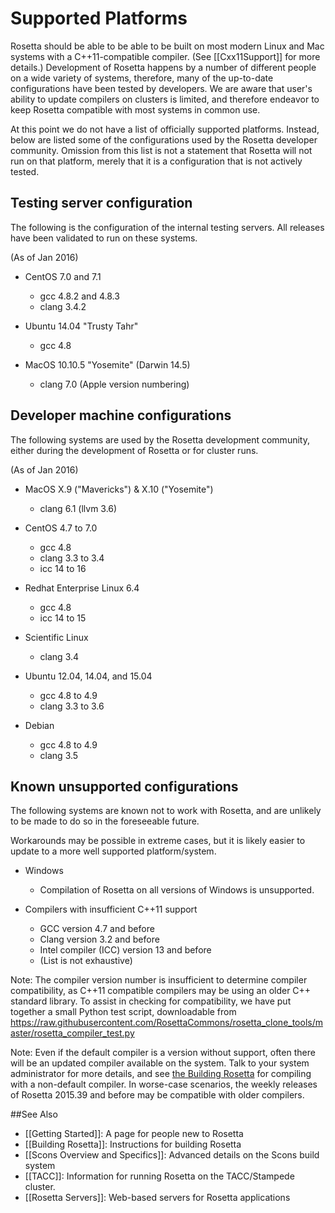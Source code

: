 Supported Platforms
===================

Rosetta should be able to be able to be built on most modern Linux and Mac systems with a C++11-compatible compiler.
(See [[Cxx11Support]] for more details.)
Development of Rosetta happens by a number of different people on a wide variety of systems,
therefore, many of the up-to-date configurations have been tested by developers.
We are aware that user's ability to update compilers on clusters is limited, and therefore
endeavor to keep Rosetta compatible with most systems in common use.

At this point we do not have a list of officially supported platforms. 
Instead, below are listed some of the configurations used by the Rosetta developer community.
Omission from this list is not a statement that Rosetta will not run on that platform,
merely that it is a configuration that is not actively tested. 

Testing server configuration
------------------------------

The following is the configuration of the internal testing servers.
All releases have been validated to run on these systems.

(As of Jan 2016)

- CentOS 7.0 and 7.1
  - gcc 4.8.2 and 4.8.3
  - clang 3.4.2

- Ubuntu 14.04 "Trusty Tahr"
  - gcc 4.8

- MacOS 10.10.5 "Yosemite" (Darwin 14.5)
  - clang 7.0 (Apple version numbering) 

Developer machine configurations
--------------------------------

The following systems are used by the Rosetta development community,  
either during the development of Rosetta or for cluster runs.

(As of Jan 2016)

- MacOS X.9 ("Mavericks") & X.10 ("Yosemite")
    - clang 6.1 (llvm 3.6)

- CentOS 4.7 to 7.0
    - gcc 4.8
    - clang 3.3 to 3.4
    - icc 14 to 16

- Redhat Enterprise Linux 6.4
    - gcc 4.8
    - icc 14 to 15

- Scientific Linux 
    - clang 3.4

- Ubuntu 12.04, 14.04, and 15.04
    - gcc 4.8 to 4.9
    - clang 3.3 to 3.6

- Debian
    - gcc 4.8 to 4.9
    - clang 3.5  

Known unsupported configurations
--------------------------------

The following systems are known not to work with Rosetta,
and are unlikely to be made to do so in the foreseeable future.

Workarounds may be possible in extreme cases, but it is likely easier
to update to a more well supported platform/system.

- Windows
    - Compilation of Rosetta on all versions of Windows is unsupported.

- Compilers with insufficient C++11 support
    - GCC version 4.7 and before
    - Clang version 3.2 and before
    - Intel compiler (ICC) version 13 and before
    - (List is not exhaustive)

Note: The compiler version number is insufficient to determine compiler compatibility,
as C++11 compatible compilers may be using an older C++ standard library.
To assist in checking for compatibility, we have put together a small Python test script,
downloadable from <https://raw.githubusercontent.com/RosettaCommons/rosetta_clone_tools/master/rosetta_compiler_test.py>

Note: Even if the default compiler is a version without support, often there will be an updated compiler available on the system.
Talk to your system administrator for more details, and see [the Building Rosetta](Building-Rosetta#setting-up-rosetta-3_alternative-setup-for-individual-workstations_scons-mac-linux) 
for compiling with a non-default compiler.
In worse-case scenarios, the weekly releases of Rosetta 2015.39 and before may be compatible with older compilers.

##See Also

* [[Getting Started]]: A page for people new to Rosetta
* [[Building Rosetta]]: Instructions for building Rosetta
* [[Scons Overview and Specifics]]: Advanced details on the Scons build system
* [[TACC]]: Information for running Rosetta on the TACC/Stampede cluster.
* [[Rosetta Servers]]: Web-based servers for Rosetta applications

